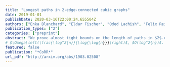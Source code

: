 ```yaml
---
title: "Longest paths in 2-edge-connected cubic graphs"
date: 2019-01-01
publishDate: 2020-03-16T22:00:24.655504Z
authors: ["Enka Blanchard", "Eldar Fischer", "Oded Lachish", "Felix Reidl"]
publication_types: ["2"]
categories: ["preprint"]
abstract: "We prove almost tight bounds on the length of paths in $2$-edge-connected cubic graphs. Concretely, we show that (i) every $2$-edge-connected cubic graph of size $n$ has a path of length  and (ii) there exists a $2$-edge-connected cubic graph, such that every path in the graph has length "
# $\Omega\left(\frac{\log^2{n}}{\log{\log{n}}}\right)$, $O(log^2{n})$.
featured: false
publication: "*CoRR*"
url_pdf: "http://arxiv.org/abs/1903.02508"
---
```


